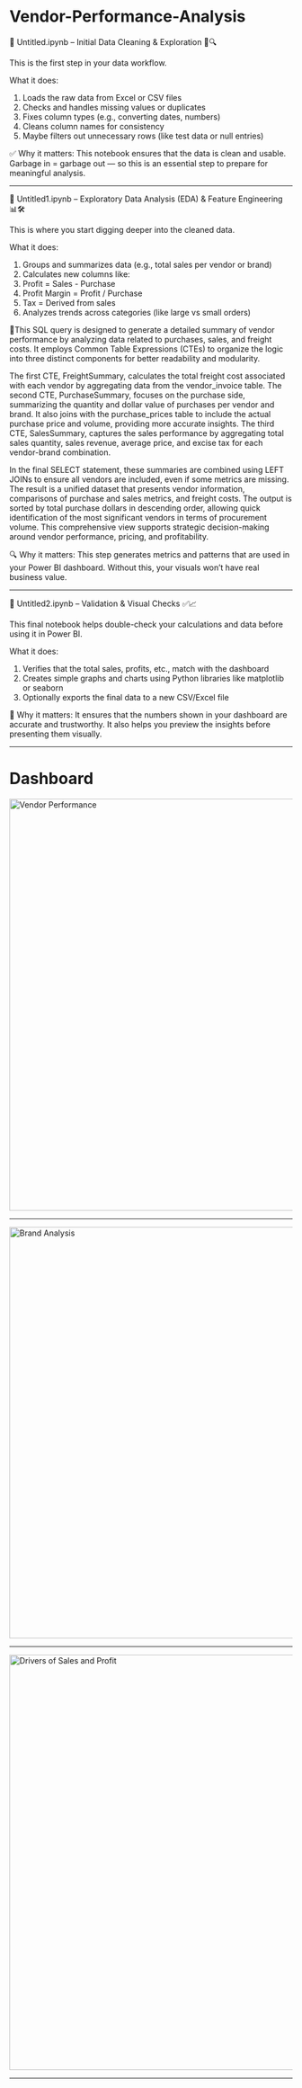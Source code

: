 # Vendor-Performance-Analysis

📘 Untitled.ipynb – Initial Data Cleaning & Exploration 🧹🔍

This is the first step in your data workflow.

What it does:

1. Loads the raw data from Excel or CSV files
2. Checks and handles missing values or duplicates
3. Fixes column types (e.g., converting dates, numbers)
4. Cleans column names for consistency
5. Maybe filters out unnecessary rows (like test data or null entries)

✅ Why it matters:
This notebook ensures that the data is clean and usable. Garbage in = garbage out — so this is an essential step to prepare for meaningful analysis.

-------------------------------------------------------------------------------------------------------------------------------------------------------------------

📗 Untitled1.ipynb – Exploratory Data Analysis (EDA) & Feature Engineering 📊🛠

This is where you start digging deeper into the cleaned data.

What it does:

1. Groups and summarizes data (e.g., total sales per vendor or brand)
2. Calculates new columns like:
3. Profit = Sales - Purchase
4. Profit Margin = Profit / Purchase
5. Tax = Derived from sales
6. Analyzes trends across categories (like large vs small orders)

📙This SQL query is designed to generate a detailed summary of vendor performance by analyzing data related to purchases, sales, and freight costs. It employs Common Table Expressions (CTEs) to organize the logic into three distinct components for better readability and modularity.

The first CTE, FreightSummary, calculates the total freight cost associated with each vendor by aggregating data from the vendor_invoice table. The second CTE, PurchaseSummary, focuses on the purchase side, summarizing the quantity and dollar value of purchases per vendor and brand. It also joins with the purchase_prices table to include the actual purchase price and volume, providing more accurate insights. The third CTE, SalesSummary, captures the sales performance by aggregating total sales quantity, sales revenue, average price, and excise tax for each vendor-brand combination.

In the final SELECT statement, these summaries are combined using LEFT JOINs to ensure all vendors are included, even if some metrics are missing. The result is a unified dataset that presents vendor information, comparisons of purchase and sales metrics, and freight costs. The output is sorted by total purchase dollars in descending order, allowing quick identification of the most significant vendors in terms of procurement volume. This comprehensive view supports strategic decision-making around vendor performance, pricing, and profitability.

🔍 Why it matters:
This step generates metrics and patterns that are used in your Power BI dashboard. Without this, your visuals won’t have real business value.

-------------------------------------------------------------------------------------------------------------------------------------------------------------------

📙 Untitled2.ipynb – Validation & Visual Checks ✅📈

This final notebook helps double-check your calculations and data before using it in Power BI.

What it does:

1. Verifies that the total sales, profits, etc., match with the dashboard
2. Creates simple graphs and charts using Python libraries like matplotlib or seaborn
3. Optionally exports the final data to a new CSV/Excel file

🎯 Why it matters:
It ensures that the numbers shown in your dashboard are accurate and trustworthy. It also helps you preview the insights before presenting them visually.

-------------------------------------------------------------------------------------------------------------------------------------------------------------------

# Dashboard

<img width="1323" height="733" alt="Vendor Performance" src="https://github.com/user-attachments/assets/25274254-bcbe-442c-95cb-8fb4d0fd0174" />

-------------------------------------------------------------------------------------------------------------------------------------------------------------------

<img width="1320" height="732" alt="Brand Analysis" src="https://github.com/user-attachments/assets/4f0f2e1d-4bdf-458d-abc0-f3cbbdcf570f" />

-------------------------------------------------------------------------------------------------------------------------------------------------------------------

<img width="1318" height="739" alt="Drivers of Sales and Profit" src="https://github.com/user-attachments/assets/05af9434-3cf7-4ce4-8258-39bbd2e6310f" />

-------------------------------------------------------------------------------------------------------------------------------------------------------------------


